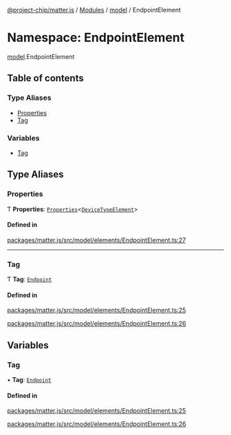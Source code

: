 [@project-chip/matter.js](../README.md) / [Modules](../modules.md) / [model](model.md) / EndpointElement

# Namespace: EndpointElement

[model](model.md).EndpointElement

## Table of contents

### Type Aliases

- [Properties](model.EndpointElement.md#properties)
- [Tag](model.EndpointElement.md#tag)

### Variables

- [Tag](model.EndpointElement.md#tag-1)

## Type Aliases

### Properties

Ƭ **Properties**: [`Properties`](model.BaseElement.md#properties)\<[`DeviceTypeElement`](../interfaces/model.DeviceTypeElement-1.md)\>

#### Defined in

[packages/matter.js/src/model/elements/EndpointElement.ts:27](https://github.com/project-chip/matter.js/blob/2d9f2165d2672864fda3496a6d0d5f93597f82c6/packages/matter.js/src/model/elements/EndpointElement.ts#L27)

___

### Tag

Ƭ **Tag**: [`Endpoint`](../enums/model.ElementTag.md#endpoint)

#### Defined in

[packages/matter.js/src/model/elements/EndpointElement.ts:25](https://github.com/project-chip/matter.js/blob/2d9f2165d2672864fda3496a6d0d5f93597f82c6/packages/matter.js/src/model/elements/EndpointElement.ts#L25)

[packages/matter.js/src/model/elements/EndpointElement.ts:26](https://github.com/project-chip/matter.js/blob/2d9f2165d2672864fda3496a6d0d5f93597f82c6/packages/matter.js/src/model/elements/EndpointElement.ts#L26)

## Variables

### Tag

• **Tag**: [`Endpoint`](../enums/model.ElementTag.md#endpoint)

#### Defined in

[packages/matter.js/src/model/elements/EndpointElement.ts:25](https://github.com/project-chip/matter.js/blob/2d9f2165d2672864fda3496a6d0d5f93597f82c6/packages/matter.js/src/model/elements/EndpointElement.ts#L25)

[packages/matter.js/src/model/elements/EndpointElement.ts:26](https://github.com/project-chip/matter.js/blob/2d9f2165d2672864fda3496a6d0d5f93597f82c6/packages/matter.js/src/model/elements/EndpointElement.ts#L26)
